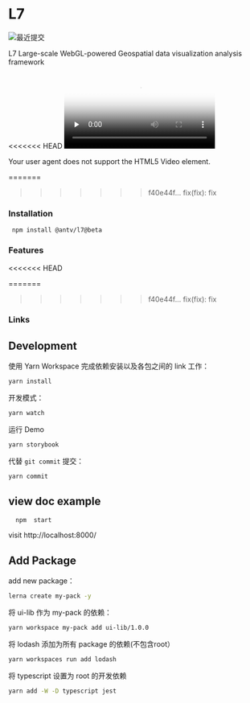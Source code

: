 # L7 

![最近提交](https://badgen.net/github/last-commit/antvis/L7)

L7 Large-scale WebGL-powered Geospatial data visualization analysis framework


<<<<<<< HEAD
<video id="video" controls="" preload="none" poster="https://gw.alipayobjects.com/mdn/antv_site/afts/img/A*rjkiQLCoZxUAAAAAAAAAAABkARQnAQ">
<source id="mp4" src="https://gw.alipayobjects.com/mdn/antv_site/afts/file/A*viKwSJl2OGIAAAAAAAAAAABkARQnAQ"; type="video/map4">
      <source id="webm" src="https://gw.alipayobjects.com/os/basement_prod/65d5dbe8-d78d-4c6b-9318-fa06b1456784.webm" type="video/webm">
      <source id="ogv" src="http://media.w3.org/2010/05/sintel/trailer.ogv" type="video/ogg">
<p>Your user agent does not support the HTML5 Video element.</p>
</video>


=======
>>>>>>> f40e44f... fix(fix): fix
### Installation

```
 npm install @antv/l7@beta

```

### Features

<<<<<<< HEAD

=======
>>>>>>> f40e44f... fix(fix): fix
### Links


## Development

使用 Yarn Workspace 完成依赖安装以及各包之间的 link 工作：
```bash
yarn install
```

开发模式：
```bash
yarn watch
```

运行 Demo
```bash
yarn storybook
```

代替 `git commit` 提交：
```bash
yarn commit
```

## view doc example

```bash
  npm  start
```
visit http://localhost:8000/

## Add Package

add new package：
```bash
lerna create my-pack -y
```

将 ui-lib 作为 my-pack 的依赖：
```bash
yarn workspace my-pack add ui-lib/1.0.0
```

将 lodash 添加为所有 package 的依赖(不包含root）
```bash
yarn workspaces run add lodash
```

将 typescript 设置为 root 的开发依赖
```bash
yarn add -W -D typescript jest
```
